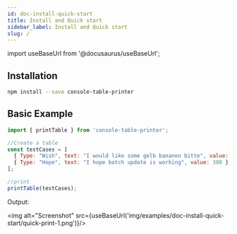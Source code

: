 ```yaml
---
id: doc-install-quick-start
title: Install and Quick start
sidebar_label: Install and Quick start
slug: /
---
```


import useBaseUrl from '@docusaurus/useBaseUrl';

## Installation

```bash npm2yarn
npm install --save console-table-printer
```

## Basic Example

```javascript
import { printTable } from 'console-table-printer';

//Create a table
const testCases = [
  { Type: "Wish", text: "I would like some gelb bananen bitte", value: 100 },
  { Type: "Hope", text: "I hope batch update is working", value: 300 },
];

//print
printTable(testCases);
```

Output:

<img alt="Screenshot" src={useBaseUrl('img/examples/doc-install-quick-start/quick-print-1.png')}/>

